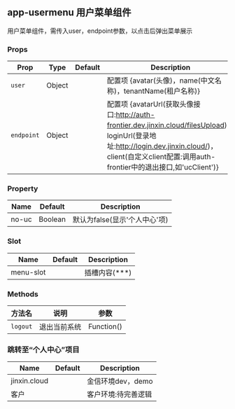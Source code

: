 ## app-usermenu 用户菜单组件

用户菜单组件，需传入user，endpoint参数，以点击后弹出菜单展示

### Props

| Prop | Type | Default | Description |
|---|---|---|---|
| `user` | Object | | 配置项 {avatar(头像)，name(中文名称)，tenantName(租户名称)} |
| `endpoint` | Object | | 配置项 {avatarUrl(获取头像接口:http://auth-frontier.dev.jinxin.cloud/filesUpload)，loginUrl(登录地址:http://login.dev.jinxin.cloud/)，client(自定义client配置:调用auth-frontier中的退出接口,如'ucClient')} |

### Property

| Name | Default | Description |
|---|---|---|
| no-uc | Boolean | 默认为false(显示'个人中心'项) |


### Slot

| Name | Default | Description |
|---|---|---|
| menu-slot | | 插槽内容(<a>***</a>) |

### Methods

| 方法名 | 说明 | 参数 |
|---|---|---|
| `logout` | 退出当前系统 | Function() |

### 跳转至“个人中心”项目

| Name | Default | Description |
|---|---|---|
| jinxin.cloud | | 金信环境dev，demo |
| 客户 | | 客户环境:待完善逻辑 |

